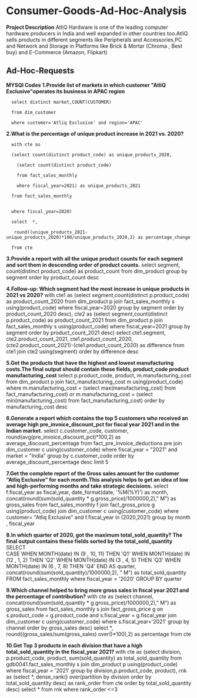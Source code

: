 # Consumer-Goods-Ad-Hoc-Analysis
**Project Description**
AtliQ Hardware is one of the leading computer hardware producers in India and well expanded in other countries too.AtliQ sells products in different segments like
Peripherals and Accessories,PC and Network and Storage in Platforms like Brick & Mortar (Chroma , Best buy) and E-Commerce (Amazon, Flipkart)
## Ad-Hoc-Requests
**MYSQl Codes**
**1.Provide list of markets in which customer "AtliQ Exclusive"operates its business in APAC region**
      
      select distinct market,COUNT(CUSTOMER)
      
      from dim_customer
      
      where customer='Atliq Exclusive' and region='APAC'
  
**2.What is the percentage of unique product increase in 2021 vs. 2020?**
      
      with cte as
      
      (select count(distinct product_code) as unique_products_2020,
      		
        (select count(distinct product_code)
      		
        from fact_sales_monthly
      		
        where fiscal_year=2021) as unique_products_2021
      
      from fact_sales_monthly
      
      
      where fiscal_year=2020)
      
      select  *,
      	
       round((unique_products_2021-unique_products_2020)*100/unique_products_2020,2) as percentage_change
      
      from cte

**3.Provide a report with all the unique product counts for each  segment  and sort them in descending order of product counts.**
    select  segment,
    		count(distinct product_code) as product_count
    from dim_product
    group by segment 
    order by product_count desc

**4.Follow-up: Which segment had the most increase in unique products in 2021 vs 2020?**
    with cte1 as 
    (select segment,count(distinct p.product_code) as product_count_2020
    from dim_product p
    join fact_sales_monthly s using(product_code)
    where fiscal_year=2020
    group by segment 
    order by product_count_2020 desc),
    cte2 as (select segment,count(distinct p.product_code) as product_count_2021
    from dim_product p
    join fact_sales_monthly s using(product_code)
    where fiscal_year=2021
    group by segment 
    order by product_count_2021 desc)
    select 
    	cte1.segment, cte2.product_count_2021,
    	cte1.product_count_2020,
    	(cte2.product_count_2021)-(cte1.product_count_2020) as difference
    from cte1
    join cte2 using(segment)
    order by difference desc

**5.Get the products that have the highest and lowest manufacturing costs.The final output should contain these fields, product_code product manufacturing_cost**
    select  p.product_code, 
    		product, 
    		m.manufacturing_cost
    from dim_product p
    join fact_manufacturing_cost m using(product_code)
    where 
    	m.manufacturing_cost = (select max(manufacturing_cost) from fact_manufacturing_cost) or
    	m.manufacturing_cost = (select min(manufacturing_cost) from fact_manufacturing_cost)
    order by manufacturing_cost desc

**6.Generate a report which contains the top 5 customers who received an average high  pre_invoice_discount_pct for fiscal  year 2021  and in the Indian  market.**
    select  c.customer_code, 
    		customer, 
    		round(avg(pre_invoice_discount_pct)*100,2) as average_discount_percentage
    from fact_pre_invoice_deductions pre
    join dim_customer c using(customer_code)
    where fiscal_year = "2021" and market = "India"
    group by c.customer_code 
    order by average_discount_percentage desc
    limit 5

**7.Get the complete report of the Gross sales amount for the customer  “Atliq Exclusive” for each month.This analysis helps to  get an idea of low and high-performing months and take strategic decisions.**
    select  f.fiscal_year as fiscal_year,
    		date_format(date, '%M(%Y)') as month,
    		concat(round(sum(sold_quantity * g.gross_price)/1000000,2)," M") as gross_sales
    from fact_sales_monthly f
    join fact_gross_price g using(product_code)
    join dim_customer c using(customer_code)
    where customer= "Atliq Exclusive" and f.fiscal_year in (2020,2021)
    group by month , fiscal_year

**8.In which quarter of 2020, got the maximum total_sold_quantity? The final output contains these fields sorted by the total_sold_quantity**
    SELECT  
        CASE
            WHEN MONTH(date) IN (9 , 10, 11) THEN 'Q1'
            WHEN MONTH(date) IN (12 , 1, 2) THEN 'Q2'
            WHEN MONTH(date) IN (3 , 4, 5) THEN 'Q3'
            WHEN MONTH(date) IN (6 , 7, 8) THEN 'Q4'
        END AS quarter,
        concat(round(sum(sold_quantity)/1000000,2), " M") as total_sold_quantity
    FROM fact_sales_monthly
    where fiscal_year = '2020'
    GROUP BY quarter

**9.Which channel helped to bring more gross sales in fiscal year 2021 and the percentage of contribution?**
    with cte as 
    (select channel,
    		concat(round(sum(sold_quantity * g.gross_price)/1000000,2)," M") as gross_sales
    from fact_sales_monthly s
    join fact_gross_price g 
    on s.product_code = g.product_code and s.fiscal_year = g.fiscal_year
    join dim_customer c using(customer_code)
    where s.fiscal_year='2021'
    group by channel
    order by gross_sales desc)
    select  *,
    		round((gross_sales/sum(gross_sales) over()*100),2)  as percentage
    from cte

**10.Get Top 3 products in each division that have a high total_sold_quantity in the fiscal_year 2021?**
    with cte as 
    (select division,
            p.product_code,
            product,
    		sum(sold_quantity) as total_sold_quantity
    from gdb0041.fact_sales_monthly s
    join dim_product p using(product_code)
    where fiscal_year = '2021'
    group by division,p.product_code, product),
    rnk as (select  *,
    		dense_rank() over(partition by division order by total_sold_quantity desc) as rank_order
    from cte
    order by total_sold_quantity desc)
    select * from rnk 
    where rank_order <=3
